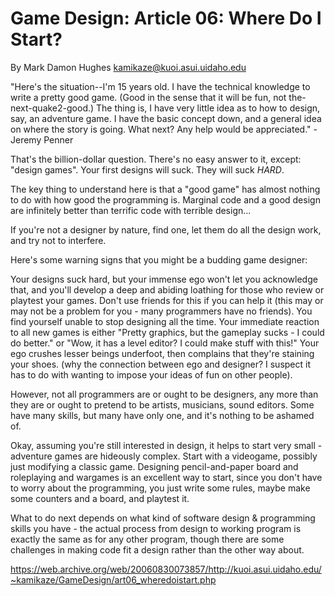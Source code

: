 # Game Design: Article 06: Where Do I Start?

By Mark Damon Hughes <kamikaze@kuoi.asui.uidaho.edu>

"Here's the situation--I'm 15 years old. I have the technical knowledge to write a pretty good game. (Good in the sense that it will be fun, not the-next-quake2-good.) The thing is, I have very little idea as to how to design, say, an adventure game. I have the basic concept down, and a general idea on where the story is going. What next? Any help would be appreciated." -Jeremy Penner

That's the billion-dollar question. There's no easy answer to it, except: "design games". Your first designs will suck. They will suck *HARD*.

The key thing to understand here is that a "good game" has almost nothing to do with how good the programming is. Marginal code and a good design are infinitely better than terrific code with terrible design...

If you're not a designer by nature, find one, let them do all the design work, and try not to interfere.

Here's some warning signs that you might be a budding game designer:

Your designs suck hard, but your immense ego won't let you acknowledge that, and you'll develop a deep and abiding loathing for those who review or playtest your games. Don't use friends for this if you can help it (this may or may not be a problem for you - many programmers have no friends).
You find yourself unable to stop designing all the time.
Your immediate reaction to all new games is either "Pretty graphics, but the gameplay sucks - I could do better." or "Wow, it has a level editor? I could make stuff with this!"
Your ego crushes lesser beings underfoot, then complains that they're staining your shoes. (why the connection between ego and designer? I suspect it has to do with wanting to impose your ideas of fun on other people).

However, not all programmers are or ought to be designers, any more than they are or ought to pretend to be artists, musicians, sound editors. Some have many skills, but many have only one, and it's nothing to be ashamed of.

Okay, assuming you're still interested in design, it helps to start very small - adventure games are hideously complex. Start with a videogame, possibly just modifying a classic game. Designing pencil-and-paper board and roleplaying and wargames is an excellent way to start, since you don't have to worry about the programming, you just write some rules, maybe make some counters and a board, and playtest it.

What to do next depends on what kind of software design & programming skills you have - the actual process from design to working program is exactly the same as for any other program, though there are some challenges in making code fit a design rather than the other way about.


https://web.archive.org/web/20060830073857/http://kuoi.asui.uidaho.edu/~kamikaze/GameDesign/art06_wheredoistart.php
